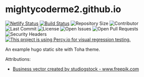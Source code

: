 # mightycoderme2.github.io

[![Netlify Status](https://api.netlify.com/api/v1/badges/b1b93b02-f278-440b-ae1b-304e9f4c4ab5/deploy-status)](https://app.netlify.com/sites/toha/deploys) [![Build Status](https://img.shields.io/endpoint.svg?url=https%3A%2F%2Factions-badge.atrox.dev%2Fmightycoderme2%2Fmightycoderme2.github.io%2Fbadge%3Fref%3Dmain&style=flat)](https://actions-badge.atrox.dev/mightycoderme2/mightycoderme2.github.io/goto?ref=main) ![Repository Size](https://img.shields.io/github/repo-size/mightycoderme2/mightycoderme2.github.io) ![Contributor](https://img.shields.io/github/contributors/mightycoderme2/mightycoderme2.github.io) ![Last Commit](https://img.shields.io/github/last-commit/mightycoderme2/mightycoderme2.github.io) ![License](https://img.shields.io/github/license/mightycoderme2/mightycoderme2.github.io) ![Open Issues](https://img.shields.io/github/issues/mightycoderme2/mightycoderme2.github.io?color=important) ![Open Pull Requests](https://img.shields.io/github/issues-pr/mightycoderme2/mightycoderme2.github.io?color=yellowgreen) ![Security Headers](https://img.shields.io/security-headers?url=https%3A%2F%2Fmightycoderme2.github.io%2F) [![This project is using Percy.io for visual regression testing.](https://percy.io/static/images/percy-badge.svg)](https://percy.io/b7cb60ab/mightycoderme2.github.io)

An example hugo static site with Toha theme.

Attributions:
- <a href='https://www.freepik.com/vectors/business'>Business vector created by studiogstock - www.freepik.com</a>
